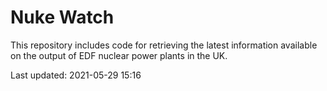 # Nuke Watch

This repository includes code for retrieving the latest information available on the output of EDF nuclear power plants in the UK.

Last updated: 2021-05-29 15:16